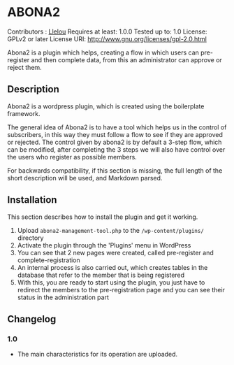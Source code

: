 <i class="fa fa-check" aria-hidden="true" style="color:green"></i> ABONA2  
====================

Contributors <i class="fa fa-user-circle" aria-hidden="true"></i>: <a href="https://chiledevelopers.com">Llelou</a>
Requires at least: 1.0.0
Tested up to: 1.0
License: GPLv2 or later
License URI: http://www.gnu.org/licenses/gpl-2.0.html


Abona2 is a plugin which helps, creating a flow in which users can pre-register and then complete data, from this an administrator can approve or reject them.

 Description 
---------------------

Abona2 is a wordpress <i class="fa fa-wordpress" aria-hidden="true"></i> plugin, which is created using the boilerplate framework.

The general idea of ​​Abona2 is to have a tool which helps us in the control of subscribers, in this way they must follow a flow to see if they are approved or rejected.
The control given by abona2 is by default a 3-step flow, which can be modified, after completing the 3 steps we will also have control over the users who register as possible members.

For backwards compatibility, if this section is missing, the full length of the short description will be used, and
Markdown parsed.

 Installation 
---------------------

<i class="fa fa-gear fa-spin fa-2x"></i> This section describes how to install the plugin and get it working.

1. Upload `abona2-management-tool.php` to the `/wp-content/plugins/` directory
1. Activate the plugin through the 'Plugins' menu in WordPress
1. You can see that 2 new pages were created, called pre-register and complete-registration
1. An internal process is also carried out, which creates tables in the database that refer to the member that is being registered
1. With this, you are ready to start using the plugin, you just have to redirect the members to the pre-registration page and you can see their status in the administration part

 Changelog 
---------------------

### 1.0 
* The main characteristics for its operation are uploaded.
